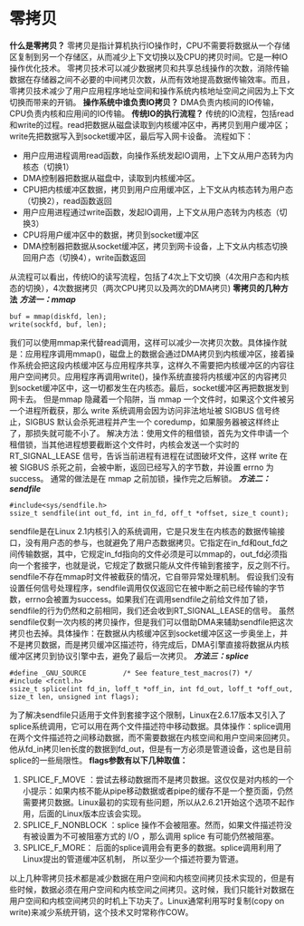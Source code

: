 # 零拷贝
**什么是零拷贝？**
零拷贝是指计算机执行IO操作时，CPU不需要将数据从一个存储区复制到另一个存储区，从而减少上下文切换以及CPU的拷贝时间。它是一种IO操作优化技术。
零拷贝技术可以减少数据拷贝和共享总线操作的次数，消除传输数据在存储器之间不必要的中间拷贝次数，从而有效地提高数据传输效率。而且，零拷贝技术减少了用户应用程序地址空间和操作系统内核地址空间之间因为上下文切换而带来的开销。
**操作系统中谁负责IO拷贝？**
DMA负责内核间的IO传输，CPU负责内核和应用间的IO传输。
**传统IO的执行流程？**
传统的IO流程，包括read和write的过程。read把数据从磁盘读取到内核缓冲区中，再拷贝到用户缓冲区；write先把数据写入到socket缓冲区，最后写入网卡设备。
流程如下：
* 用户应用进程调用read函数，向操作系统发起IO调用，上下文从用户态转为内核态（切换1）
* DMA控制器把数据从磁盘中，读取到内核缓冲区。
* CPU把内核缓冲区数据，拷贝到用户应用缓冲区，上下文从内核态转为用户态（切换2），read函数返回
* 用户应用进程通过write函数，发起IO调用，上下文从用户态转为内核态（切换3）
* CPU将用户缓冲区中的数据，拷贝到socket缓冲区
* DMA控制器把数据从socket缓冲区，拷贝到网卡设备，上下文从内核态切换回用户态（切换4），write函数返回

从流程可以看出，传统IO的读写流程，包括了4次上下文切换（4次用户态和内核态的切换），4次数据拷贝（两次CPU拷贝以及两次的DMA拷贝)
**零拷贝的几种方法**
***方法一：mmap***
```
buf = mmap(diskfd, len);
write(sockfd, buf, len);
```
我们可以使用mmap来代替read调用，这样可以减少一次拷贝次数。具体操作就是：应用程序调用mmap()，磁盘上的数据会通过DMA拷贝到内核缓冲区，接着操作系统会把这段内核缓冲区与应用程序共享，这样久不需要把内核缓冲区的内容往用户空间拷贝。应用程序再调用write()，操作系统直接将内核缓冲区的内容拷贝到socket缓冲区中，这一切都发生在内核态。最后，socket缓冲区再把数据发到网卡去。
但是mmap 隐藏着一个陷阱，当 mmap 一个文件时，如果这个文件被另一个进程所截获，那么 write 系统调用会因为访问非法地址被 SIGBUS 信号终止，SIGBUS 默认会杀死进程并产生一个 coredump，如果服务器被这样终止了，那损失就可能不小了。
解决方法：使用文件的租借锁，首先为文件申请一个租借锁，当其他进程想要截断这个文件时，内核会发送一个实时的 RT_SIGNAL_LEASE 信号，告诉当前进程有进程在试图破坏文件，这样 write 在被 SIGBUS 杀死之前，会被中断，返回已经写入的字节数，并设置 errno 为 success。
通常的做法是在 mmap 之前加锁，操作完之后解锁。
***方法二：sendfile***
```
#include<sys/sendfile.h>
ssize_t sendfile(int out_fd, int in_fd, off_t *offset, size_t count);
```
sendfile是在Linux 2.1内核引入的系统调用，它是只发生在内核态的数据传输接口，没有用户态的参与，也就避免了用户态数据拷贝。它指定在in_fd和out_fd之间传输数据，其中，它规定in_fd指向的文件必须是可以mmap的，out_fd必须指向一个套接字，也就是说，它规定了数据只能从文件传输到套接字，反之则不行。sendfile不存在mmap时文件被截获的情况，它自带异常处理机制。
假设我们没有设置任何信号处理程序，sendfile调用仅仅返回它在被中断之前已经传输的字节数，errno会被置为success。如果我们在调用sendfile之前给文件加了锁，sendfile的行为仍然和之前相同，我们还会收到RT_SIGNAL_LEASE的信号。
虽然sendfile仅剩一次内核的拷贝操作，但是我们可以借助DMA来辅助sendfile把这次拷贝也去掉。具体操作：在数据从内核缓冲区到socket缓冲区这一步奥坐上，并不是拷贝数据，而是拷贝缓冲区描述符，待完成后，DMA引擎直接将数据从内核缓冲区拷贝到协议引擎中去，避免了最后一次拷贝。
***方法三：splice***
```
#define _GNU_SOURCE         /* See feature_test_macros(7) */
#include <fcntl.h>
ssize_t splice(int fd_in, loff_t *off_in, int fd_out, loff_t *off_out, size_t len, unsigned int flags);
```
为了解决sendfile只适用于文件到套接字这个限制，Linux在2.6.17版本又引入了splice系统调用，它可以用在两个文件描述符中移动数据。具体操作：splice调用在两个文件描述符之间移动数据，而不需要数据在内核空间和用户空间来回拷贝。他从fd_in拷贝len长度的数据到fd_out，但是有一方必须是管道设备，这也是目前splice的一些局限性。
**flags参数有以下几种取值：**
1. SPLICE_F_MOVE ：尝试去移动数据而不是拷贝数据。这仅仅是对内核的一个小提示：如果内核不能从pipe移动数据或者pipe的缓存不是一个整页面，仍然需要拷贝数据。Linux最初的实现有些问题，所以从2.6.21开始这个选项不起作用，后面的Linux版本应该会实现。
2. SPLICE_F_NONBLOCK ：splice 操作不会被阻塞。然而，如果文件描述符没有被设置为不可被阻塞方式的 I/O ，那么调用 splice 有可能仍然被阻塞。
3. SPLICE_F_MORE： 后面的splice调用会有更多的数据。splice调用利用了Linux提出的管道缓冲区机制， 所以至少一个描述符要为管道。

以上几种零拷贝技术都是减少数据在用户空间和内核空间拷贝技术实现的，但是有些时候，数据必须在用户空间和内核空间之间拷贝。这时候，我们只能针对数据在用户空间和内核空间拷贝的时机上下功夫了。Linux通常利用写时复制(copy on write)来减少系统开销，这个技术又时常称作COW。
